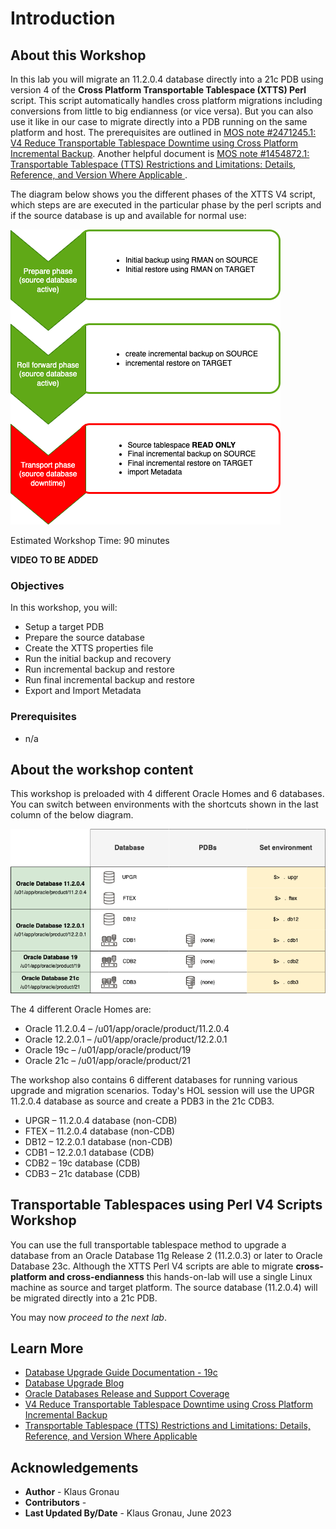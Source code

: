 # Introduction

## About this Workshop

In this lab you will migrate an 11.2.0.4 database directly into a 21c PDB using version 4 of the __Cross Platform Transportable Tablespace (XTTS) Perl__ script. This script automatically handles cross platform migrations including conversions from little to big endianness (or vice versa). But you can also use it like in our case to migrate directly into a PDB running on the same platform and host. 
The prerequisites are outlined in [MOS note #2471245.1: V4 Reduce Transportable Tablespace Downtime using Cross Platform Incremental Backup](https://support.oracle.com/epmos/faces/DocumentDisplay?id=2471245.1&displayIndex=1). Another helpful document is [MOS note #1454872.1: Transportable Tablespace (TTS) Restrictions and Limitations: Details, Reference, and Version Where Applicable ](https://support.oracle.com/epmos/faces/DocumentDisplay?id=1454872.1&displayIndex=1).

The diagram below shows you the different phases of the XTTS V4 script, which steps are are executed in the particular phase by the perl scripts and if the source database is up and available for normal use:

![xtts workflow](./images/xtts_workflow.png " ")



Estimated Workshop Time: 90 minutes


__VIDEO TO BE ADDED__


### Objectives

In this workshop, you will:

* Setup a target PDB
* Prepare the source database
* Create the XTTS properties file
* Run the initial backup and recovery
* Run incremental backup and restore
* Run final incremental backup and restore
* Export and Import Metadata

### Prerequisites

* n/a

## About the workshop content

This workshop is preloaded with 4 different Oracle Homes and 6 databases.
You can switch between environments with the shortcuts shown in the last column of the below diagram.

![Hands_On_Lab_Env](./images/hol_environment.png " ")

The 4 different Oracle Homes are:

- Oracle 11.2.0.4 – /u01/app/oracle/product/11.2.0.4
- Oracle 12.2.0.1 – /u01/app/oracle/product/12.2.0.1
- Oracle 19c      – /u01/app/oracle/product/19
- Oracle 21c      – /u01/app/oracle/product/21

The workshop also contains 6 different databases for running various upgrade and migration scenarios. Today's HOL session will use the UPGR 11.2.0.4 database as source and create a PDB3 in the 21c CDB3.

- UPGR – 11.2.0.4 database (non-CDB)
- FTEX – 11.2.0.4 database (non-CDB)
- DB12 – 12.2.0.1 database (non-CDB)
- CDB1 – 12.2.0.1 database (CDB)
- CDB2 – 19c database (CDB)
- CDB3 – 21c database (CDB)


## Transportable Tablespaces using Perl V4 Scripts Workshop

You can use the full transportable tablespace method to upgrade a database from an Oracle Database 11g Release 2 (11.2.0.3) or later to Oracle Database 23c.
Although the XTTS Perl V4 scripts are able to migrate __cross-platform and cross-endianness__ this hands-on-lab will use a single Linux machine as source and target platform. The source database (11.2.0.4) will be migrated directly into a 21c PDB.
 


You may now *proceed to the next lab*.

## Learn More

* [Database Upgrade Guide Documentation - 19c](https://docs.oracle.com/en/database/oracle/oracle-database/19/upgrd/intro-to-upgrading-oracle-database.html#GUID-FA024F34-A61A-4C4B-AA60-C123A9191A16)
* [Database Upgrade Blog](https://MikeDietrichDE.coms)
* [Oracle Databases Release and Support Coverage](https://support.oracle.com/epmos/faces/DocumentDisplay?id=742060.1&displayIndex=1)
* [V4 Reduce Transportable Tablespace Downtime using Cross Platform Incremental Backup](https://support.oracle.com/epmos/faces/DocumentDisplay?id=2471245.1&displayIndex=1)
* [Transportable Tablespace (TTS) Restrictions and Limitations: Details, Reference, and Version Where Applicable ](https://support.oracle.com/epmos/faces/DocumentDisplay?id=1454872.1&displayIndex=1)

## Acknowledgements
* **Author** - Klaus Gronau
* **Contributors** -  
* **Last Updated By/Date** - Klaus Gronau, June 2023
